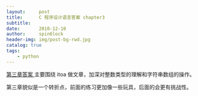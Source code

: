 ```yaml
---
layout:     post
title:      C 程序设计语言答案 chapter3
subtitle:   
date:       2010-12-10
author:     spin6lock
header-img: img/post-bg-rwd.jpg
catalog: true
tags:
    - python
---
```

[ 第三章答案 ](http://files.cnblogs.com/Lifehacker/ch3.7z) 主要围绕 itoa 做文章，加深对整数类型的理解和字符串数组的操作。

第三章貌似是一个转折点，前面的练习更加像一些玩具，后面的会更有挑战性。
